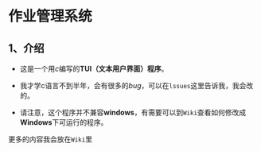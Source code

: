# 作业管理系统
## 1、介绍
- 这是一个用*c*编写的**TUI（文本用户界面）程序**。

- 我才学c语言不到半年，会有很多的*bug*，可以在`lssues`这里告诉我，我会改的。

- 请注意，这个程序并不兼容**windows**，有需要可以到`Wiki`查看如何修改成**Windows**下可运行的程序。

更多的内容我会放在`Wiki`里
